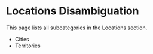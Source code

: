 # Locations Disambiguation

This page lists all subcategories in the Locations section.

- Cities
- Territories
